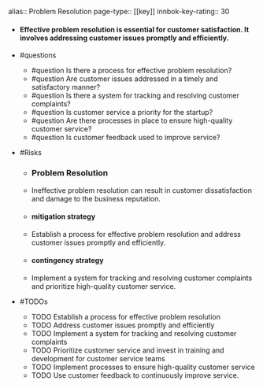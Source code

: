 alias:: Problem Resolution
page-type:: [[key]]
innbok-key-rating:: 30
- #### Effective problem resolution is essential for customer satisfaction. It involves addressing customer issues promptly and efficiently.
- #questions
  - #question Is there a process for effective problem resolution?
  - #question Are customer issues addressed in a timely and satisfactory manner?
  - #question Is there a system for tracking and resolving customer complaints?
  - #question Is customer service a priority for the startup?
  - #question Are there processes in place to ensure high-quality customer service?
  - #question Is customer feedback used to improve service?
- #Risks

  - ### Problem Resolution
  - Ineffective problem resolution can result in customer dissatisfaction and damage to the business reputation.
  - #### mitigation strategy
  - Establish a process for effective problem resolution and address customer issues promptly and efficiently.
  - #### contingency strategy
  - Implement a system for tracking and resolving customer complaints and prioritize high-quality customer service.
- #TODOs
  - TODO Establish a process for effective problem resolution
  - TODO  Address customer issues promptly and efficiently
  - TODO  Implement a system for tracking and resolving customer complaints
  - TODO Prioritize customer service and invest in training and development for customer service teams
  - TODO  Implement processes to ensure high-quality customer service
  - TODO  Use customer feedback to continuously improve service.


